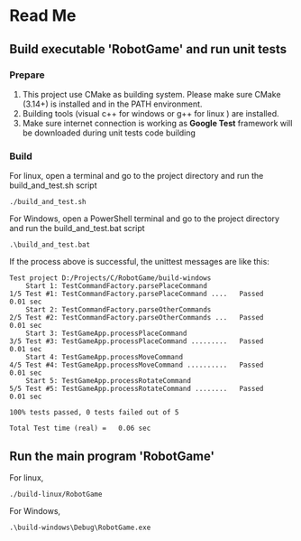 # Read Me

## Build executable 'RobotGame' and run unit tests
### Prepare
1. This project use CMake as building system. Please make sure CMake (3.14+) is installed and in the PATH environment.
2. Building tools (visual c++ for windows or g++ for linux ) are installed.
3. Make sure internet connection is working as **Google Test**  framework will be downloaded during unit tests code building  
### Build
For linux, open a terminal and go to the project directory and run the build_and_test.sh script
```shell
./build_and_test.sh
```
For Windows, open a PowerShell terminal and go to the project directory and run the build_and_test.bat script
```shell
.\build_and_test.bat
```
If the process above is successful,  the unittest messages are like this:
```shell
Test project D:/Projects/C/RobotGame/build-windows
    Start 1: TestCommandFactory.parsePlaceCommand
1/5 Test #1: TestCommandFactory.parsePlaceCommand ....   Passed    0.01 sec
    Start 2: TestCommandFactory.parseOtherCommands
2/5 Test #2: TestCommandFactory.parseOtherCommands ...   Passed    0.01 sec
    Start 3: TestGameApp.processPlaceCommand
3/5 Test #3: TestGameApp.processPlaceCommand .........   Passed    0.01 sec
    Start 4: TestGameApp.processMoveCommand
4/5 Test #4: TestGameApp.processMoveCommand ..........   Passed    0.01 sec
    Start 5: TestGameApp.processRotateCommand
5/5 Test #5: TestGameApp.processRotateCommand ........   Passed    0.01 sec

100% tests passed, 0 tests failed out of 5

Total Test time (real) =   0.06 sec
```

## Run the main program 'RobotGame'
For linux, 
~~~shell
./build-linux/RobotGame
~~~
For Windows,
~~~shell
.\build-windows\Debug\RobotGame.exe
~~~
